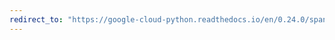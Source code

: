 ```yaml
---
redirect_to: "https://google-cloud-python.readthedocs.io/en/0.24.0/spanner-keyset-api.html"
---
```

